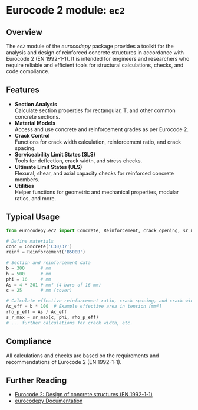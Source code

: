 # Eurocode 2 module: `ec2`

## Overview

The `ec2` module of the *eurocodepy* package provides a toolkit for the analysis and design of reinforced concrete structures in accordance with Eurocode 2 (EN 1992-1-1). It is intended for engineers and researchers who require reliable and efficient tools for structural calculations, checks, and code compliance.

## Features

- **Section Analysis**  
  Calculate section properties for rectangular, T, and other common concrete sections.
- **Material Models**  
  Access and use concrete and reinforcement grades as per Eurocode 2.
- **Crack Control**  
  Functions for crack width calculation, reinforcement ratio, and crack spacing.
- **Serviceability Limit States (SLS)**  
  Tools for deflection, crack width, and stress checks.
- **Ultimate Limit States (ULS)**  
  Flexural, shear, and axial capacity checks for reinforced concrete members.
- **Utilities**  
  Helper functions for geometric and mechanical properties, modular ratios, and more.

## Typical Usage

```python
from eurocodepy.ec2 import Concrete, Reinforcement, crack_opening, sr_max

# Define materials
conc = Concrete('C30/37')
reinf = Reinforcement('B500B')

# Section and reinforcement data
b = 300      # mm
h = 500      # mm
phi = 16     # mm
As = 4 * 201 # mm² (4 bars of 16 mm)
c = 25       # mm (cover)

# Calculate effective reinforcement ratio, crack spacing, and crack width
Ac_eff = b * 100  # Example effective area in tension [mm²]
rho_p_eff = As / Ac_eff
s_r_max = sr_max(c, phi, rho_p_eff)
# ... further calculations for crack width, etc.
```

## Compliance

All calculations and checks are based on the requirements and recommendations of Eurocode 2 (EN 1992-1-1).

## Further Reading

- [Eurocode 2: Design of concrete structures (EN 1992-1-1)](https://eurocodes.jrc.ec.europa.eu/EN-Eurocodes/eurocode-2-design-concrete-structures)
- [eurocodepy Documentation](../index.md)
